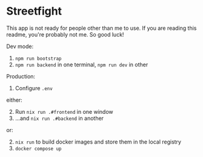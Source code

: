 # Streetfight

This app is not ready for people other than me to use. If you are reading this readme, you're probably not me. So good luck!

Dev mode:

1. `npm run bootstrap`
2. `npm run backend` in one terminal, `npm run dev` in other

Production:

1. Configure `.env`

either:

2. Run `nix run .#frontend` in one window
3. ...and `nix run .#backend` in another

or:

2. `nix run` to build docker images and store them in the local registry
3. `docker compose up`
